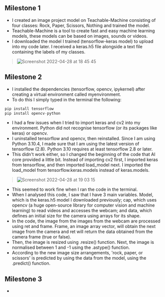 ## Milestone 1
- I created an image project model on Teachable-Machine consisting of four classes: Rock, Paper, Scissors, Nothing and trained the model.  
- Teachable-Machine is a tool to create fast and easy machine learning models, these models can be based on images, sounds or videos.
- I downloaded the model I trained (tensorflow-keras model) to upload into my code later. I received a keras.h5 file alongside a text file containing the labels of my classes.
> ![Screenshot 2022-04-28 at 18 45 45](https://user-images.githubusercontent.com/102605064/165815299-5099a4ce-2ebb-489b-88d6-fc17205d4250.png)

## Milestone 2
- I installed the dependencies (tensorflow, opencv, ipykernel) after creating a virtual environment called myenvironment. 
- To do this I simply typed in the terminal the following:
```python
pip install tensorflow
pip install opencv-python
```
- I had a few issues when I tried to import keras and cv2 into my environment. Python did not recognise tensorflow (or its packages like keras) or opencv. 
- I uninstalled tensorflow and opencv, then reinstalled. Since I am using Python 3.10.4, I made sure that I am using the latest version of tensorflow (2.8). Python 3.10 requires at least tensorflow 2.8 or later. 
- This didn't work either, so I changed the beginning of the code that AI core provided a little bit. Instead of importing cv2 first, I imported keras from tensorflow, and then imported load_model next. I imported the load_model from tensorflow.keras.models instead of keras.models.

>![Screenshot 2022-04-28 at 19 03 15](https://user-images.githubusercontent.com/102605064/165818066-4df9fd8d-1b28-4e0d-87f7-4a7209f7478d.png)

- This seemed to work fine when I ran the code in the terminal. 
- When I analysed this code, I saw that I have 3 main variables. Model, which is the keras.h5 model I downloaded previously; cap, which uses opencv (a huge open-source library for computer vision and machine learning) to read videos and accesses the webcam; and data, which defines an initial size for the camera using arrays for its shape.
- In the code, the image from the images from the webcam are processed using ret and frame. Frame, an image array vector, will obtain the next image from the camera and ret will return the data obtained from the camera frame (true or false). 
- Then, the image is resized using .resize() function. Next, the image is normalised between 1 and -1 using the .astype() function.
- According to the new image size arrangements, 'rock, paper, or scissors' is predicted by using the data from the model, using the .predict() function. 

## Milestone 3
-
